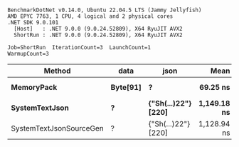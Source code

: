 ```

BenchmarkDotNet v0.14.0, Ubuntu 22.04.5 LTS (Jammy Jellyfish)
AMD EPYC 7763, 1 CPU, 4 logical and 2 physical cores
.NET SDK 9.0.101
  [Host]   : .NET 9.0.0 (9.0.24.52809), X64 RyuJIT AVX2
  ShortRun : .NET 9.0.0 (9.0.24.52809), X64 RyuJIT AVX2

Job=ShortRun  IterationCount=3  LaunchCount=1  
WarmupCount=3  

```
| Method                  | data     | json                | Mean        | Error      | StdDev    | Min         | Max         | Gen0   | Allocated |
|------------------------ |--------- |-------------------- |------------:|-----------:|----------:|------------:|------------:|-------:|----------:|
| **MemoryPack**              | **Byte[91]** | **?**                   |    **69.25 ns** |   **4.384 ns** |  **0.240 ns** |    **68.97 ns** |    **69.41 ns** | **0.0019** |     **168 B** |
| **SystemTextJson**          | **?**        | **{&quot;Sh(...)22&quot;} [220]** | **1,149.18 ns** | **277.457 ns** | **15.208 ns** | **1,140.14 ns** | **1,166.74 ns** | **0.0019** |     **168 B** |
| SystemTextJsonSourceGen | ?        | {&quot;Sh(...)22&quot;} [220] | 1,128.94 ns | 376.453 ns | 20.635 ns | 1,116.50 ns | 1,152.76 ns | 0.0019 |     168 B |
